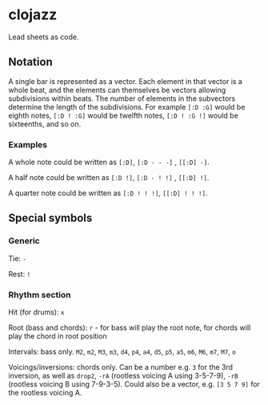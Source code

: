 # clojazz

Lead sheets as code.

## Notation
A single bar is represented as a vector. Each element in that vector is a whole beat, and the elements can themselves be vectors allowing subdivisions within beats. The number of elements in the subvectors determine the length of the subdivisions. For example `[:D :G]` would be eighth notes, `[:D ! :G]` would be twelfth notes, `[:D ! :G !]` would be sixteenths, and so on.

### Examples

A whole note could be written as `[:D]`, `[:D - - -]` , `[[:D] -]`.

A half note could be written as `[:D !]`, `[:D - ! !]` , `[[:D] !]`.

A quarter note could be written as `[:D ! ! !]`, `[[:D] ! ! !]`.

## Special symbols

### Generic
Tie: `-`

Rest: `!`

### Rhythm section
Hit (for drums): `x`

Root (bass and chords): `r` - for bass will play the root note, for chords will play the chord in root position

Intervals: bass only. `M2`, `m2`, `M3`, `m3`, `d4`, `p4`, `a4`, `d5`, `p5`, `a5`, `m6`, `M6`, `m7`, `M7`, `o`

Voicings/inversions: chords only. Can be a number e.g. `3` for the 3rd inversion, as well as `drop2`, `-rA` (rootless voicing A using 3-5-7-9), `-rB` (rootless voicing B using 7-9-3-5). Could also be a vector, e.g. `[3 5 7 9]` for the rootless voicing A.
